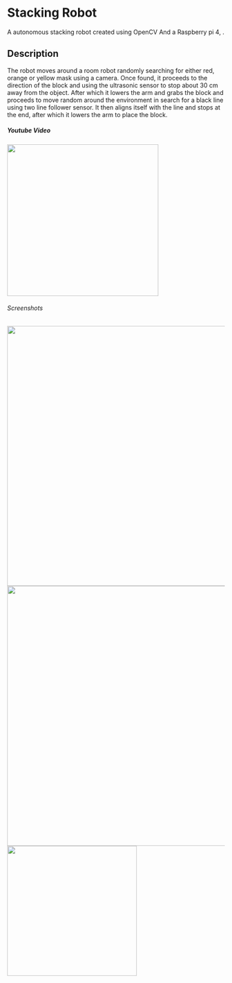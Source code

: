 # Stacking Robot
A autonomous stacking robot created using OpenCV And a Raspberry pi 4, .

## Description
The robot moves around a room robot randomly searching for either red, orange or yellow mask using a camera. Once found, it proceeds to the direction of the block  and using the ultrasonic sensor to stop about 30 cm away from the object. After which it lowers the arm and grabs the block and proceeds to move random around the environment in search for a black line using two line follower sensor. It then aligns itself with the line and stops at the end, after which it lowers the arm to place the block.

##### Youtube Video
<a href="https://youtu.be/xbSocQ4-_gI
" target="_blank"><img src="https://github.com/razibsarkerleo/stacking_robot/blob/4ef0b7845785f006ef3a845c65318e12ec643b71/screenshots/stacker_thumbnail.jpeg" 
 width="350"  /></a>


###### Screenshots
<img src="https://github.com/razibsarkerleo/stacking_robot/blob/71a745e2ab2006eaf67ca184c4362d04d3c2efc0/screenshots/front_view.JPG" width="600">
<img src="https://github.com/razibsarkerleo/stacking_robot/blob/da626ade8c97632635cf7759cc9169f8bfa5ba8a/screenshots/rear_view.JPG" width="600">
<img src="https://github.com/razibsarkerleo/stacking_robot/blob/da626ade8c97632635cf7759cc9169f8bfa5ba8a/screenshots/side_view.JPG" width="300">
